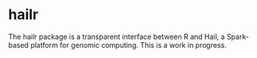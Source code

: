 # hailr

The hailr package is a transparent interface between R and Hail, a Spark-based platform for genomic computing. This is a work in progress.